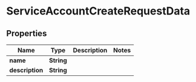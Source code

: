 

# ServiceAccountCreateRequestData


## Properties

Name | Type | Description | Notes
------------ | ------------- | ------------- | -------------
**name** | **String** |  | 
**description** | **String** |  | 



